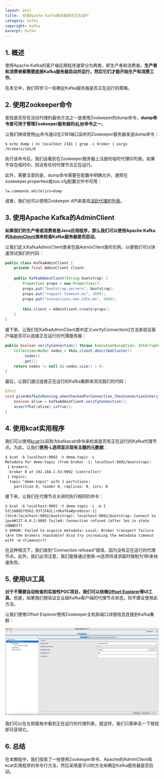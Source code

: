 ```yaml
---
layout: post
title:  检查Apache Kafka服务器是否正在运行
category: kafka
copyright: kafka
excerpt: Kafka
---
```


## 1. 概述

使用Apache Kafka的客户端应用程序通常分为两类，即生产者和消费者。**生产者和消费者都需要底层Kafka服务器启动并运行，然后它们才能开始生产和消费工作**。

在本文中，我们将学习一些确定Kafka服务器是否正在运行的策略。

## 2. 使用Zookeeper命令

查找是否存在活动代理的最快方法之一是使用Zookeeper的dump命令，**dump命令是可用于管理Zookeeper服务器的[4LW](https://zookeeper.apache.org/doc/r3.4.10/zookeeperAdmin.html#sc_zkCommands)命令之一**。

让我们继续使用[nc](https://www.baeldung.com/linux/netcat-command)命令通过在2181端口监听的Zookeeper服务器发送dump命令：

```shell
$ echo dump | nc localhost 2181 | grep -i broker | xargs
/brokers/ids/0
```

执行该命令后，我们会看到在Zookeeper服务器上注册的临时代理ID列表。如果不存在临时ID，则没有任何代理节点正在运行。

此外，需要注意的是，dump命令需要在配置中明确允许，通常在zookeeper.properties或zoo.cfg配置文件中可用：

```properties
lw.commands.whitelist=dump
```

或者，我们也可以使用Zookeeper API来查找[活跃代理的列表](https://www.baeldung.com/ops/kafka-list-active-brokers-in-cluster#zookeeper-apis)。

## 3. 使用Apache Kafka的AdminClient

**如果我们的生产者或消费者是Java应用程序，那么我们可以使用Apache Kafka的[AdminClient](https://kafka.apache.org/28/javadoc/org/apache/kafka/clients/admin/Admin.html)类来检查Kafka服务器是否启动**。

让我们定义KafkaAdminClient类来包装AdminClient类的实例，以便我们可以快速测试我们的代码：

```java
public class KafkaAdminClient {
    private final AdminClient client;

    public KafkaAdminClient(String bootstrap) {
        Properties props = new Properties();
        props.put("bootstrap.servers", bootstrap);
        props.put("request.timeout.ms", 3000);
        props.put("connections.max.idle.ms", 5000);

        this.client = AdminClient.create(props);
    }
}
```

接下来，让我们在KafkaAdminClient类中定义verifyConnection()方法来验证客户端是否可以连接正在运行的代理服务器：

```java
public boolean verifyConnection() throws ExecutionException, InterruptedException {
    Collection<Node> nodes = this.client.describeCluster()
        .nodes()
        .get();
    return nodes != null && nodes.size() > 0;
}
```

最后，让我们通过连接正在运行的Kafka集群来测试我们的代码：

```java
@Test
void givenKafkaIsRunning_whenCheckedForConnection_thenConnectionIsVerified() throws Exception {
    boolean alive = kafkaAdminClient.verifyConnection();
    assertThat(alive).isTrue();
}
```

## 4. 使用kcat实用程序

我们可以使用[kcat](https://manpages.ubuntu.com/manpages/focal/man1/kafkacat.1.html)(以前称为kafkacat)命令来检查是否有正在运行的Kafka代理节点。为此，让我们**使用-L选项显示现有主题的元数据**：

```shell
$ kcat -b localhost:9092 -t demo-topic -L
Metadata for demo-topic (from broker -1: localhost:9092/bootstrap):
 1 brokers:
  broker 0 at 192.168.1.53:9092 (controller)
 1 topics:
  topic "demo-topic" with 1 partitions:
    partition 0, leader 0, replicas: 0, isrs: 0
```

接下来，让我们在代理节点关闭时执行相同的命令：

```shell
$ kcat -b localhost:9092 -t demo-topic -L -m 1
%3|1660579562.937|FAIL|rdkafka#producer-1| [thrd:localhost:9092/bootstrap]: localhost:9092/bootstrap: Connect to ipv4#127.0.0.1:9092 failed: Connection refused (after 1ms in state CONNECT)
% ERROR: Failed to acquire metadata: Local: Broker transport failure (Are the brokers reachable? Also try increasing the metadata timeout with -m <timeout>?)
```

在这种情况下，我们收到“Connection refused”错误，因为没有正在运行的代理节点。此外，我们必须注意，我们能够通过使用-m选项将请求超时限制为1秒来快速失败。

## 5. 使用UI工具

**对于不需要自动检查的实验性POC项目，我们可以依赖[Offset Explorer](https://www.kafkatool.com/)等UI工具**。但是，如果我们想验证企业级Kafka客户端的代理节点状态，则不建议使用此方法。

让我们使用Offset Explorer使用Zookeeper主机和端口详细信息连接到Kafka集群：

![](/assets/images/2025/kafka/apachekafkacheckserverisrunning01.png)

我们可以在左侧窗格中看到正在运行的代理列表，就这样，我们只需单击一下按钮即可获得它。

## 6. 总结

在本教程中，我们探索了一些使用Zookeeper命令、Apache的AdminClient和kcat实用程序的命令行方法，然后采用基于UI的方法来确定Kafka服务器是否启动。